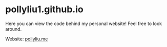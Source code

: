 # pollyliu1.github.io
Here you can view the code behind my personal website! Feel free to look around.

Website: <a href="https://pollyliu.me" target="_blank">pollyliu.me</a>
